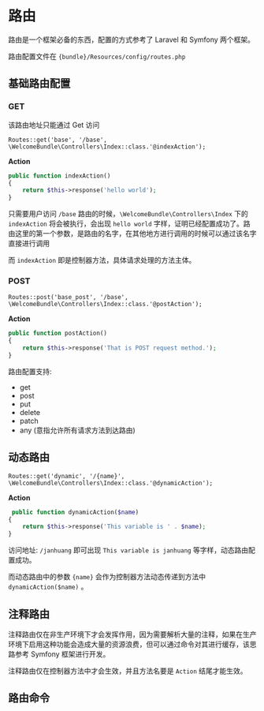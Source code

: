 
# 路由

路由是一个框架必备的东西，配置的方式参考了 Laravel 和 Symfony 两个框架。

路由配置文件在 `{bundle}/Resources/config/routes.php`

## 基础路由配置

### GET

该路由地址只能通过 Get 访问

```
Routes::get('base', '/base', \WelcomeBundle\Controllers\Index::class.'@indexAction');
```

**Action**

```php
public function indexAction()
{
    return $this->response('hello world');
}
```

只需要用户访问 `/base` 路由的时候，`\WelcomeBundle\Controllers\Index` 下的 `indexAction` 将会被执行，会出现 `hello world` 字样，证明已经配置成功了。路由这里的第一个参数，是路由的名字，在其他地方进行调用的时候可以通过该名字直接进行调用

而 `indexAction` 即是控制器方法，具体请求处理的方法主体。

### POST

```
Routes::post('base_post', '/base', \WelcomeBundle\Controllers\Index::class.'@postAction');
```

**Action**

```php
public function postAction()
{
    return $this->response('That is POST request method.');
}
```

路由配置支持:

* get
* post
* put
* delete
* patch
* any (意指允许所有请求方法到达路由)

## 动态路由

```
Routes::get('dynamic', '/{name}', \WelcomeBundle\Controllers\Index::class.'@dynamicAction');
```

**Action**

```php
 public function dynamicAction($name)
{
    return $this->response('This variable is ' . $name);
}
```

访问地址: `/janhuang` 即可出现 `This variable is janhuang` 等字样，动态路由配置成功。

而动态路由中的参数 `{name}` 会作为控制器方法动态传递到方法中 `dynamicAction($name)` 。


## 注释路由

注释路由仅在非生产环境下才会发挥作用，因为需要解析大量的注释，如果在生产环境下启用这种功能会造成大量的资源浪费，但可以通过命令对其进行缓存，该思路参考 Symfony 框架进行开发。

注释路由仅在控制器方法中才会生效，并且方法名要是 `Action` 结尾才能生效。



## 路由命令


